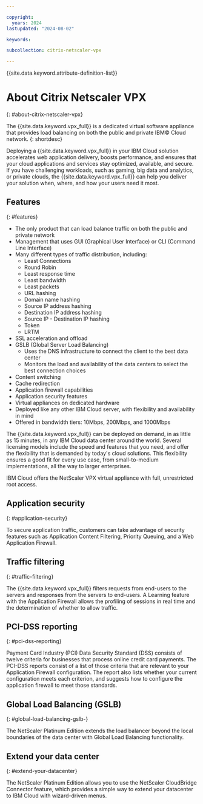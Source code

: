 ```yaml
---

copyright:
  years: 2024
lastupdated: "2024-08-02"

keywords:

subcollection: citrix-netscaler-vpx

---
```


{{site.data.keyword.attribute-definition-list}}

# About Citrix Netscaler VPX
{: #about-citrix-netscaler-vpx}

The {{site.data.keyword.vpx_full}} is a dedicated virtual software appliance that provides load balancing on both the public and private IBM© Cloud network.
{: shortdesc}

Deploying a {{site.data.keyword.vpx_full}} in your IBM Cloud solution accelerates web application delivery, boosts performance, and ensures that your cloud applications and services stay optimized, available, and secure. If you have challenging workloads, such as gaming, big data and analytics, or private clouds, the {{site.data.keyword.vpx_full}} can help you deliver your solution when, where, and how your users need it most.

## Features
{: #features}

* The only product that can load balance traffic on both the public and private network
* Management that uses GUI (Graphical User Interface) or CLI (Command Line Interface)
* Many different types of traffic distribution, including:
   * Least Connections
   * Round Robin
   * Least response time
   * Least bandwidth
   * Least packets
   * URL hashing
   * Domain name hashing
   * Source IP address hashing
   * Destination IP address hashing
   * Source IP - Destination IP hashing
   * Token
   * LRTM
* SSL acceleration and offload
* GSLB (Global Server Load Balancing)
    * Uses the DNS infrastructure to connect the client to the best data center
    * Monitors the load and availability of the data centers to select the best connection choices
* Content switching
* Cache redirection
* Application firewall capabilities
* Application security features
* Virtual appliances on dedicated hardware
* Deployed like any other IBM Cloud server, with flexibility and availability in mind
* Offered in bandwidth tiers: 10Mbps, 200Mbps, and 1000Mbps

The {{site.data.keyword.vpx_full}} can be deployed on demand, in as little as 15 minutes, in any IBM Cloud data center around the world. Several licensing models include the speed and features that you need, and offer the flexibility that is demanded by today's cloud solutions. This flexibility ensures a good fit for every use case, from small-to-medium implementations, all the way to larger enterprises.

IBM Cloud offers the NetScaler VPX virtual appliance with full, unrestricted root access.   

## Application security
{: #application-security}

To secure application traffic, customers can take advantage of security features such as Application Content Filtering, Priority Queuing, and a Web Application Firewall.

## Traffic filtering
{: #traffic-filtering}

The {{site.data.keyword.vpx_full}} filters requests from end-users to the servers and responses from the servers to end-users. A Learning feature with the Application Firewall allows the profiling of sessions in real time and the determination of whether to allow traffic.

## PCI-DSS reporting
{: #pci-dss-reporting}

Payment Card Industry (PCI) Data Security Standard (DSS) consists of twelve criteria for businesses that process online credit card payments. The PCI-DSS reports consist of a list of those criteria that are relevant to your Application Firewall configuration. The report also lists whether your current configuration meets each criterion, and suggests how to configure the application firewall to meet those standards.

## Global Load Balancing (GSLB)
{: #global-load-balancing-gslb-}

The NetScaler Platinum Edition extends the load balancer beyond the local boundaries of the data center with Global Load Balancing functionality.

## Extend your data center
{: #extend-your-datacenter}

The NetScaler Platinum Edition allows you to use the NetScaler CloudBridge Connector feature, which provides a simple way to extend your datacenter to IBM Cloud with wizard-driven menus.
